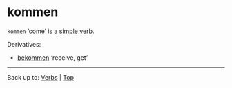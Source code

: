 # kommen

`kommen` ‘come’ is a [simple verb](../../simpleVerbs.md).

Derivatives:
- [bekommen](../../b/be/bekommen.md) ‘receive, get’

----

Back up to: [Verbs](../../index.md) | [Top](../../../index.md)
